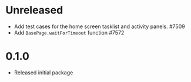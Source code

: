 # Unreleased

-   Add test cases for the home screen tasklist and activity panels. #7509
-   Add `BasePage.waitForTimeout` function #7572

# 0.1.0

-   Released initial package
